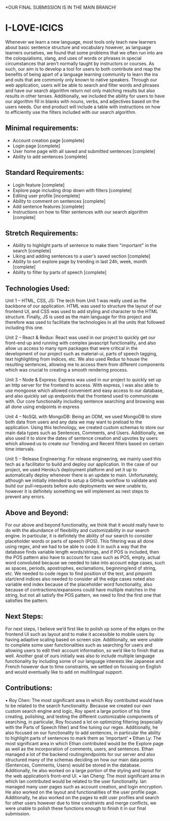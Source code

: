 *OUR FINAL SUBMISSION IS IN THE MAIN BRANCH!

# I-LOVE-ICICS

Whenever we learn a new language, most tools only teach new learners about basic sentence structure and vocabulary however, as language learners ourselves, we found that some problems that we often run into are the coloquialisms, slang, and uses of words or phrases in special circumstances that aren't normally taught by instructors or courses. As such, our aim is to develop a tool for users to both contribute and reap the benefits of being apart of a language learning community to learn the ins and outs that are commonly only known to native speakers. Through our web application, users will be able to search and filter words and phrases and have our search algorithm return not only matching results but also results in other tenses. Additionally, we included the ability for users to have our algorithm fill in blanks with nouns, verbs, and adjectives based on the users needs. Our end product will include a table with instructions on how to efficiently use the filters included with our search algorithm.

## Minimal requirements:

- Account creation page [complete]
- Login page [complete]
- User home page with all saved and submitted sentences [complete]
- Ability to add sentences [complete]

## Standard Requirements:

- Login feature [complete]
- Explore page including drop down with filters [complete]
- Editing user profile [incomplete]
- Ability to comment on sentences [complete]
- Add sentence features [complete]
- Instructions on how to filter sentences with our search algorithm [complete]

## Stretch Requirements:

- Ability to highlight parts of sentence to make them "important" in the search [complete]
- Liking and adding sentences to a user's saved section [complete]
- Ability to sort explore page by trending in last 24h, week, month [complete]
- Ability to filter by parts of speech [complete]

## Technologies Used: 

Unit 1 – HTML, CSS, JS: The tech from Unit 1 was really used as the backbone of our application. HTML was used to structure the layout of our frontend UI, and CSS was used to add styling and character to the HTML structure. Finally, JS is used as the main language for this project and therefore was used to facilitate the technologies in all the units that followed including this one.

Unit 2 – React & Redux: React was used in our project to quickly get our front-end up and running with complex javascript functionality, and also allow us access to many npm packages that were critical in the development of our project such as material-ui, parts of speech tagging, text highlighting from indices, etc. We also used Redux to house the resulting sentences, allowing me to access them from different components which was crucial to creating a smooth rendering process.

Unit 3 – Node & Express: Express was used in our project to quickly set up an http server for the frontend to access. With express, I was also able to use mongoose which allowed convenient and easy access to our database, and also quickly set up endpoints that the frontend used to communicate with. Our core functionality including sentence searching and browsing was all done using endpoints in express

Unit 4 – NoSQL with MongoDB: Being an ODM, we used MongoDB to store both data from users and any data we may want to preload to the application. Using this technology, we created custom schemas to store our main data types such as Sentences, Comments, and Users. Additionally, we also used it to store the dates of sentence creation and upvotes by users which allowed us to create our Trending and Recent filters based on certain time intervals.

Unit 5 – Release Engineering: For release engineering, we mainly used this tech as a facilitator to build and deploy our application. In the case of our project, we used Heroku’s deployment platform and set it up to automatically deploy whenever there is an update to main. Unfortunately, although we initially intended to setup a GitHub workflow to validate and build our pull-requests before auto deployments we were unable to, however it is definitely something we will implement as next steps to prevent any errors.

## Above and Beyond:

For our above and beyond functionality, we think that it would really have to do with the abundance of flexibility and customizability in our search engine. In particular, it is definitely the ability of our search to consider placeholder words or parts of speech (POS). This filtering was all done using regex, and we had to be able to code it in such a way that the database finds variable length words/strings, and if POS is included, then the POS pattern also have to account for case such as POS, empty, actual word convoluted because we needed to take into account edge cases, such as spaces, periods, apostrophes, exclamations, beginning/end of string, etc. We needed to code regex to find position of the text, and pinpoint start/end indices also needed to consider all the edge cases noted also variable end index because of the placeholder word functionality, also because of contractions/expansions could have multiple matches in the string, but not all satisfy the POS pattern, we need to find the first one that satisfies the pattern.

## Next Steps:

For next steps, I believe we’d first like to polish up some of the edges on the frontend UI such as layout and to make it accessible to mobile users by having adaptive scaling based on screen size. Additionally, we were unable to complete some user functionalities such as searching for users and allowing users to edit their account information, so we’d like to finish that as well. Another goal of ours initially was also to include multiple language functionality by including some of our language interests like Japanese and French however due to time constraints, we settled on focusing on English and would eventually like to add on multilingual support.

## Contributions:

•	Roy Chen: The most significant area in which Roy contributed would have to be related to the search functionality. Because we created our own custom search engine and logic, Roy spent a large portion of his time creating, polishing, and testing the different customizable components of searching, in particular, Roy focused a lot on optimizing filtering (especially with the Parts of Speech filter) and fine tuning our regex. Additionally, he also focused on our functionality to add sentences, in particular the ability to highlight parts of sentences to mark them as ‘important’
•	Ethan Ly: The most significant area in which Ethan contributed would be the Explore page as well as the incorporation of comments, users, and sentences. Ethan managed a lot of the backend routing/endpoints for our server and also structured many of the schemas deciding on how our main data points (Sentences, Comments, Users) would be stored in the database. Additionally, he also worked on a large portion of the styling and layout for the web application’s front-end UI.
•	Ian Cheng: The most significant area in which Ian contributed would be related to the user functionality. Ian managed many user pages such as account creation, and login encryption. He also worked on the layout and functionalities of the user profile page. Additionally, he also worked on the pages to edit user profiles and search for other users however due to time constraints and merge conflicts, we were unable to polish these functions enough to finish it in our final submission.



